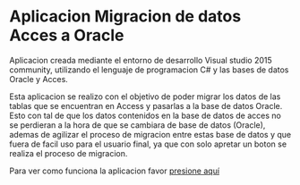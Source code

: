 # Aplicacion Migracion de datos Acces a Oracle

Aplicacion creada mediante el entorno de desarrollo Visual studio 2015 community, utilizando el lenguaje de programacion C# y las bases de datos Oracle y Acces.

Esta aplicacion se realizo con el objetivo de poder migrar los datos de las tablas que se encuentran en Access y pasarlas a la base de datos Oracle. Esto con tal de que los datos contenidos en la base de datos de acces no se perdieran a la hora de que se cambiara de base de datos (Oracle), ademas de agilizar el proceso de migracion entre estas base de datos y que fuera de facil uso para el usuario final, ya que con solo apretar un boton se realiza el proceso de migracion.

Para ver como funciona la aplicacion favor <a href="https://github.com/AlejandroBaltodano/Migracion-de-Acces-a-Oracle/blob/master/Manual%20de%20Aplicaci%C3%B3n%20Migraci%C3%B3n%20Acces%20a%20Oracle.pdf"> presione aquí</a>

